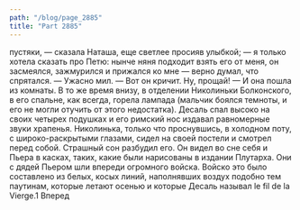 ```yaml
---
path: "/blog/page_2885"
title: "Part 2885"
---
```


 пустяки, — сказала Наташа, еще светлее просияв улыбкой; — я только хотела сказать про Петю: нынче няня подходит взять его от меня, он засмеялся, зажмурился и прижался ко мне — верно думал, что спрятался. — Ужасно мил. — Вот он кричит. Ну, прощай! — И она пошла из комнаты.
В то же время внизу, в отделении Николиньки Болконского, в его спальне, как всегда, горела лампада (мальчик боялся темноты, и его не могли отучить от этого недостатка). Десаль спал высоко на своих четырех подушках и его римский нос издавал равномерные звуки храпенья. Николинька, только что проснувшись, в холодном поту, с широко-раскрытыми глазами, сидел на своей постели и смотрел перед собой. Страшный сон разбудил его. Он видел во сне себя и Пьера в касках, таких, какие были нарисованы в издании Плутарха. Они с дядей Пьером шли впереди огромного войска. Войско это было составлено из белых, косых линий, наполнявших воздух подобно тем паутинам, которые летают осенью и которые Десаль называл le fil de la Vierge.1 Вперед
